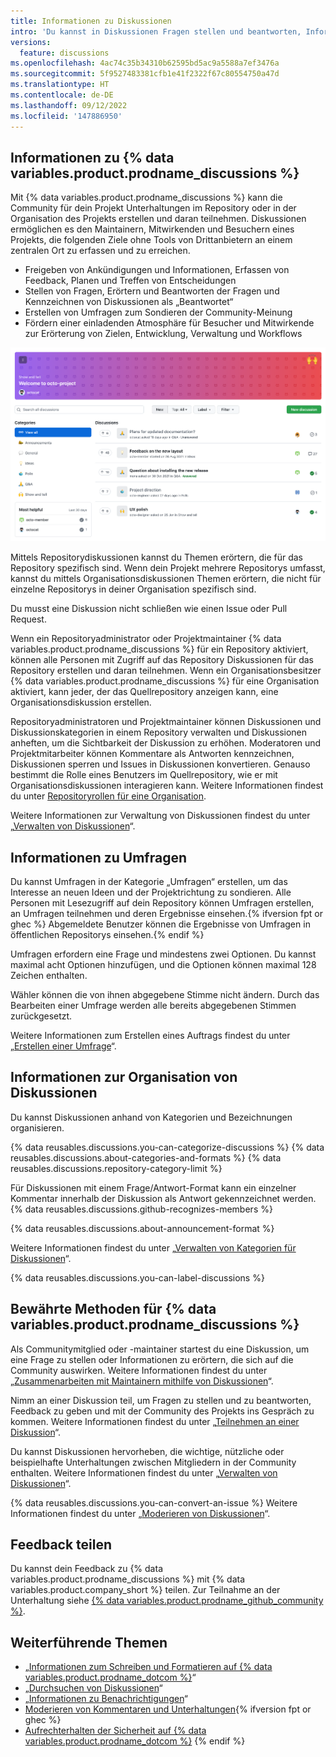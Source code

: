 ```yaml
---
title: Informationen zu Diskussionen
intro: 'Du kannst in Diskussionen Fragen stellen und beantworten, Informationen freigeben, Ankündigungen tätigen und an Unterhaltungen über ein Projekt auf {% data variables.product.product_name %} teilnehmen.'
versions:
  feature: discussions
ms.openlocfilehash: 4ac74c35b34310b62595bd5ac9a5588a7ef3476a
ms.sourcegitcommit: 5f9527483381cfb1e41f2322f67c80554750a47d
ms.translationtype: HT
ms.contentlocale: de-DE
ms.lasthandoff: 09/12/2022
ms.locfileid: '147886950'
---
```

## Informationen zu {% data variables.product.prodname_discussions %}

Mit {% data variables.product.prodname_discussions %} kann die Community für dein Projekt Unterhaltungen im Repository oder in der Organisation des Projekts erstellen und daran teilnehmen. Diskussionen ermöglichen es den Maintainern, Mitwirkenden und Besuchern eines Projekts, die folgenden Ziele ohne Tools von Drittanbietern an einem zentralen Ort zu erfassen und zu erreichen.

- Freigeben von Ankündigungen und Informationen, Erfassen von Feedback, Planen und Treffen von Entscheidungen
- Stellen von Fragen, Erörtern und Beantworten der Fragen und Kennzeichnen von Diskussionen als „Beantwortet“
- Erstellen von Umfragen zum Sondieren der Community-Meinung
- Fördern einer einladenden Atmosphäre für Besucher und Mitwirkende zur Erörterung von Zielen, Entwicklung, Verwaltung und Workflows

![Registerkarte „Diskussionen“ für ein Repository](/assets/images/help/discussions/hero.png)

Mittels Repositorydiskussionen kannst du Themen erörtern, die für das Repository spezifisch sind. Wenn dein Projekt mehrere Repositorys umfasst, kannst du mittels Organisationsdiskussionen Themen erörtern, die nicht für einzelne Repositorys in deiner Organisation spezifisch sind.

Du musst eine Diskussion nicht schließen wie einen Issue oder Pull Request.

Wenn ein Repositoryadministrator oder Projektmaintainer {% data variables.product.prodname_discussions %} für ein Repository aktiviert, können alle Personen mit Zugriff auf das Repository Diskussionen für das Repository erstellen und daran teilnehmen. Wenn ein Organisationsbesitzer {% data variables.product.prodname_discussions %} für eine Organisation aktiviert, kann jeder, der das Quellrepository anzeigen kann, eine Organisationsdiskussion erstellen.

Repositoryadministratoren und Projektmaintainer können Diskussionen und Diskussionskategorien in einem Repository verwalten und Diskussionen anheften, um die Sichtbarkeit der Diskussion zu erhöhen. Moderatoren und Projektmitarbeiter können Kommentare als Antworten kennzeichnen, Diskussionen sperren und Issues in Diskussionen konvertieren. Genauso bestimmt die Rolle eines Benutzers im Quellrepository, wie er mit Organisationsdiskussionen interagieren kann. Weitere Informationen findest du unter [Repositoryrollen für eine Organisation](/organizations/managing-access-to-your-organizations-repositories/repository-roles-for-an-organization).

Weitere Informationen zur Verwaltung von Diskussionen findest du unter „[Verwalten von Diskussionen](/discussions/managing-discussions-for-your-community/managing-discussions)“.

## Informationen zu Umfragen

Du kannst Umfragen in der Kategorie „Umfragen“ erstellen, um das Interesse an neuen Ideen und der Projektrichtung zu sondieren. Alle Personen mit Lesezugriff auf dein Repository können Umfragen erstellen, an Umfragen teilnehmen und deren Ergebnisse einsehen.{% ifversion fpt or ghec %} Abgemeldete Benutzer können die Ergebnisse von Umfragen in öffentlichen Repositorys einsehen.{% endif %}

Umfragen erfordern eine Frage und mindestens zwei Optionen. Du kannst maximal acht Optionen hinzufügen, und die Optionen können maximal 128 Zeichen enthalten. 

Wähler können die von ihnen abgegebene Stimme nicht ändern. Durch das Bearbeiten einer Umfrage werden alle bereits abgegebenen Stimmen zurückgesetzt.

Weitere Informationen zum Erstellen eines Auftrags findest du unter „[Erstellen einer Umfrage](/discussions/collaborating-with-your-community-using-discussions/participating-in-a-discussion#creating-a-poll)“.

## Informationen zur Organisation von Diskussionen

Du kannst Diskussionen anhand von Kategorien und Bezeichnungen organisieren.

{% data reusables.discussions.you-can-categorize-discussions %} {% data reusables.discussions.about-categories-and-formats %} {% data reusables.discussions.repository-category-limit %}

Für Diskussionen mit einem Frage/Antwort-Format kann ein einzelner Kommentar innerhalb der Diskussion als Antwort gekennzeichnet werden. {% data reusables.discussions.github-recognizes-members %}

{% data reusables.discussions.about-announcement-format %}

Weitere Informationen findest du unter „[Verwalten von Kategorien für Diskussionen](/discussions/managing-discussions-for-your-community/managing-categories-for-discussions)“.

{% data reusables.discussions.you-can-label-discussions %}

## Bewährte Methoden für {% data variables.product.prodname_discussions %}

Als Communitymitglied oder -maintainer startest du eine Diskussion, um eine Frage zu stellen oder Informationen zu erörtern, die sich auf die Community auswirken. Weitere Informationen findest du unter „[Zusammenarbeiten mit Maintainern mithilfe von Diskussionen](/discussions/collaborating-with-your-community-using-discussions/collaborating-with-maintainers-using-discussions)“.

Nimm an einer Diskussion teil, um Fragen zu stellen und zu beantworten, Feedback zu geben und mit der Community des Projekts ins Gespräch zu kommen. Weitere Informationen findest du unter „[Teilnehmen an einer Diskussion](/discussions/collaborating-with-your-community-using-discussions/participating-in-a-discussion)“.

Du kannst Diskussionen hervorheben, die wichtige, nützliche oder beispielhafte Unterhaltungen zwischen Mitgliedern in der Community enthalten. Weitere Informationen findest du unter „[Verwalten von Diskussionen](/discussions/managing-discussions-for-your-community/managing-discussions#pinning-a-discussion)“.

{% data reusables.discussions.you-can-convert-an-issue %} Weitere Informationen findest du unter „[Moderieren von Diskussionen](/discussions/managing-discussions-for-your-community/moderating-discussions#converting-an-issue-to-a-discussion)“.

## Feedback teilen

Du kannst dein Feedback zu {% data variables.product.prodname_discussions %} mit {% data variables.product.company_short %} teilen. Zur Teilnahme an der Unterhaltung siehe [{% data variables.product.prodname_github_community %}](https://github.com/orgs/community/discussions/categories/discussions).

## Weiterführende Themen

- „[Informationen zum Schreiben und Formatieren auf {% data variables.product.prodname_dotcom %}](/github/writing-on-github/about-writing-and-formatting-on-github)“
- „[Durchsuchen von Diskussionen](/search-github/searching-on-github/searching-discussions)“
- „[Informationen zu Benachrichtigungen](/github/managing-subscriptions-and-notifications-on-github/about-notifications)“
- [Moderieren von Kommentaren und Unterhaltungen](/communities/moderating-comments-and-conversations){% ifversion fpt or ghec %}
- [Aufrechterhalten der Sicherheit auf {% data variables.product.prodname_dotcom %}](/communities/maintaining-your-safety-on-github) {% endif %}
